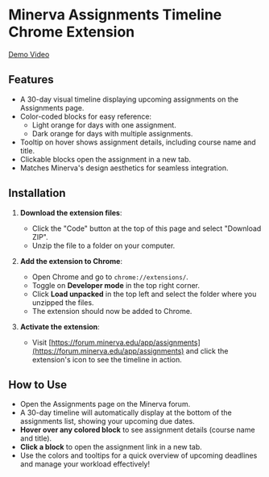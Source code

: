 # Minerva Assignments Timeline Chrome Extension

[Demo Video](https://youtu.be/cAaSbrUp68k)

## Features

- A 30-day visual timeline displaying upcoming assignments on the Assignments page.
- Color-coded blocks for easy reference:
  - Light orange for days with one assignment.
  - Dark orange for days with multiple assignments.
- Tooltip on hover shows assignment details, including course name and title.
- Clickable blocks open the assignment in a new tab.
- Matches Minerva's design aesthetics for seamless integration.

## Installation

1. **Download the extension files**:
   - Click the "Code" button at the top of this page and select "Download ZIP".
   - Unzip the file to a folder on your computer.

2. **Add the extension to Chrome**:
   - Open Chrome and go to `chrome://extensions/`.
   - Toggle on **Developer mode** in the top right corner.
   - Click **Load unpacked** in the top left and select the folder where you unzipped the files.
   - The extension should now be added to Chrome.

3. **Activate the extension**:
   - Visit [https://forum.minerva.edu/app/assignments](https://forum.minerva.edu/app/assignments) and click the extension's icon to see the timeline in action.

## How to Use

- Open the Assignments page on the Minerva forum.
- A 30-day timeline will automatically display at the bottom of the assignments list, showing your upcoming due dates.
- **Hover over any colored block** to see assignment details (course name and title).
- **Click a block** to open the assignment link in a new tab.
- Use the colors and tooltips for a quick overview of upcoming deadlines and manage your workload effectively!
